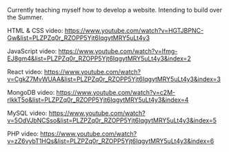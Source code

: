 Currently teaching myself how to develop a website. Intending to build over the Summer.  

HTML & CSS video: https://www.youtube.com/watch?v=HGTJBPNC-Gw&list=PLZPZq0r_RZOPP5Yjt6IqgytMRY5uLt4y3  

JavaScript video: https://www.youtube.com/watch?v=lfmg-EJ8gm4&list=PLZPZq0r_RZOPP5Yjt6IqgytMRY5uLt4y3&index=2  

React video: https://www.youtube.com/watch?v=CgkZ7MvWUAA&list=PLZPZq0r_RZOPP5Yjt6IqgytMRY5uLt4y3&index=3  

MongoDB video: https://www.youtube.com/watch?v=c2M-rlkkT5o&list=PLZPZq0r_RZOPP5Yjt6IqgytMRY5uLt4y3&index=4  

MySQL video: https://www.youtube.com/watch?v=5OdVJbNCSso&list=PLZPZq0r_RZOPP5Yjt6IqgytMRY5uLt4y3&index=5  

PHP video: https://www.youtube.com/watch?v=zZ6vybT1HQs&list=PLZPZq0r_RZOPP5Yjt6IqgytMRY5uLt4y3&index=6  
